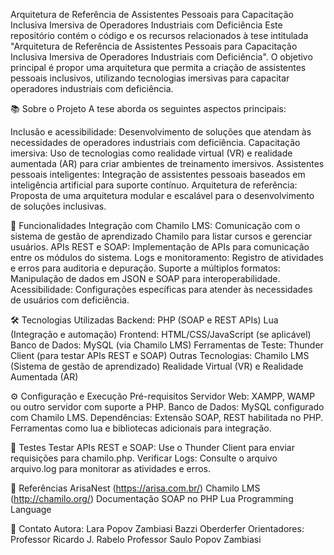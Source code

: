 Arquitetura de Referência de Assistentes Pessoais para Capacitação Inclusiva Imersiva de Operadores Industriais com Deficiência
Este repositório contém o código e os recursos relacionados à tese intitulada "Arquitetura de Referência de Assistentes Pessoais para Capacitação Inclusiva Imersiva de Operadores Industriais com Deficiência". O objetivo principal é propor uma arquitetura que permita a criação de assistentes pessoais inclusivos, utilizando tecnologias imersivas para capacitar operadores industriais com deficiência.

📚 Sobre o Projeto
A tese aborda os seguintes aspectos principais:

Inclusão e acessibilidade: Desenvolvimento de soluções que atendam às necessidades de operadores industriais com deficiência.
Capacitação imersiva: Uso de tecnologias como realidade virtual (VR) e realidade aumentada (AR) para criar ambientes de treinamento imersivos.
Assistentes pessoais inteligentes: Integração de assistentes pessoais baseados em inteligência artificial para suporte contínuo.
Arquitetura de referência: Proposta de uma arquitetura modular e escalável para o desenvolvimento de soluções inclusivas.

🚀 Funcionalidades
Integração com Chamilo LMS: Comunicação com o sistema de gestão de aprendizado Chamilo para listar cursos e gerenciar usuários.
APIs REST e SOAP: Implementação de APIs para comunicação entre os módulos do sistema.
Logs e monitoramento: Registro de atividades e erros para auditoria e depuração.
Suporte a múltiplos formatos: Manipulação de dados em JSON e SOAP para interoperabilidade.
Acessibilidade: Configurações específicas para atender às necessidades de usuários com deficiência.

🛠️ Tecnologias Utilizadas
Backend:
PHP (SOAP e REST APIs)
Lua (Integração e automação)
Frontend:
HTML/CSS/JavaScript (se aplicável)
Banco de Dados:
MySQL (via Chamilo LMS)
Ferramentas de Teste:
Thunder Client (para testar APIs REST e SOAP)
Outras Tecnologias:
Chamilo LMS (Sistema de gestão de aprendizado)
Realidade Virtual (VR) e Realidade Aumentada (AR)

⚙️ Configuração e Execução
Pré-requisitos
Servidor Web: XAMPP, WAMP ou outro servidor com suporte a PHP.
Banco de Dados: MySQL configurado com Chamilo LMS.
Dependências:
Extensão SOAP, REST habilitada no PHP.
Ferramentas como lua e bibliotecas adicionais para integração.

🧪 Testes
Testar APIs REST e SOAP:
Use o Thunder Client para enviar requisições para chamilo.php.
Verificar Logs:
Consulte o arquivo arquivo.log para monitorar as atividades e erros.

📖 Referências
ArisaNest (https://arisa.com.br/)
Chamilo LMS (http://chamilo.org/)
Documentação SOAP no PHP
Lua Programming Language

📧 Contato
Autora: Lara Popov Zambiasi Bazzi Oberderfer
Orientadores: Professor Ricardo J. Rabelo
Professor Saulo Popov Zambiasi
